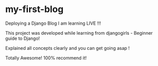 # my-first-blog
Deploying a Django Blog I am learning LIVE !!!

This project was developed while learning from djangogirls - Beginner guide to Django!

Explained all concepts clearly and you can get going asap !

Totally Awesome! 100% recommend it!
